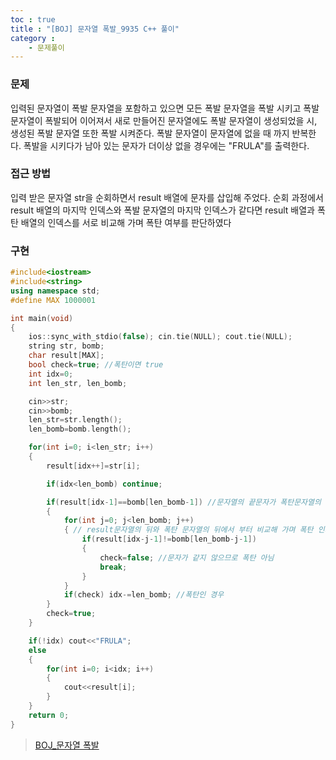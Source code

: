 ```yaml
---
toc : true
title : "[BOJ] 문자열 폭발_9935 C++ 풀이"
category : 
    - 문제풀이
--- 
```


### 문제
입력된 문자열이 폭발 문자열을 포함하고 있으면 모든 폭발 문자열을 폭발 시키고 폭발 문자열이 폭발되어 이어져서 새로 만들어진 문자열에도 폭발 문자열이 생성되었을 시, 생성된 폭발 문자열 또한 폭발 시켜준다. 폭발 문자열이 문자열에 없을 때 까지 반복한다. 폭발을 시키다가 남아 있는 문자가 더이상 없을 경우에는 "FRULA"를 출력한다.

### 접근 방법

입력 받은 문자열 str을 순회하면서 result 배열에 문자를 삽입해 주었다. 순회 과정에서 result 배열의 마지막 인덱스와 폭발 문자열의 마지막 인덱스가 같다면 result 배열과 폭탄 배열의 인덱스를 서로 비교해 가며 폭탄 여부를 판단하였다
### 구현

``` cpp
#include<iostream>
#include<string>
using namespace std;
#define MAX 1000001

int main(void)
{
    ios::sync_with_stdio(false); cin.tie(NULL); cout.tie(NULL);
    string str, bomb;
    char result[MAX];
    bool check=true; //폭탄이면 true
    int idx=0;
    int len_str, len_bomb;

    cin>>str;
    cin>>bomb;
    len_str=str.length();
    len_bomb=bomb.length();

    for(int i=0; i<len_str; i++)
    {
        result[idx++]=str[i];

        if(idx<len_bomb) continue; 

        if(result[idx-1]==bomb[len_bomb-1]) //문자열의 끝문자가 폭탄문자열의 끝 문자와 같은경우 폭탄으로 의심하고 확인 처리
        {
            for(int j=0; j<len_bomb; j++)
            { // result문자열의 뒤와 폭탄 문자열의 뒤에서 부터 비교해 가며 폭탄 인지 확인
                if(result[idx-j-1]!=bomb[len_bomb-j-1])
                {
                    check=false; //문자가 같지 않으므로 폭탄 아님
                    break;
                }
            }
            if(check) idx-=len_bomb; //폭탄인 경우
        }
        check=true;
    }

    if(!idx) cout<<"FRULA";
    else
    {
        for(int i=0; i<idx; i++)
        {
            cout<<result[i];
        }
    }
    return 0;
}
```

>[BOJ_문자열 폭발](https://www.acmicpc.net/problem/9935)